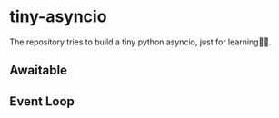 # tiny-asyncio

The repository tries to build a tiny python asyncio, just for learning🙋‍♂️.

## Awaitable

## Event Loop

